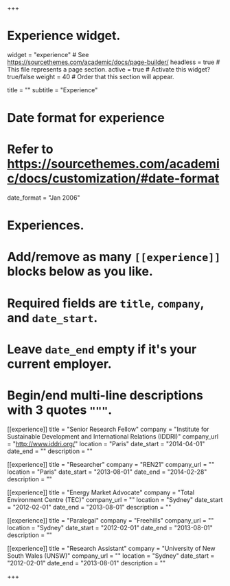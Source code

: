 +++
# Experience widget.
widget = "experience"  # See https://sourcethemes.com/academic/docs/page-builder/
headless = true  # This file represents a page section.
active = true  # Activate this widget? true/false
weight = 40  # Order that this section will appear.

title = ""
subtitle = "Experience"

# Date format for experience
#   Refer to https://sourcethemes.com/academic/docs/customization/#date-format
date_format = "Jan 2006"

# Experiences.
#   Add/remove as many `[[experience]]` blocks below as you like.
#   Required fields are `title`, `company`, and `date_start`.
#   Leave `date_end` empty if it's your current employer.
#   Begin/end multi-line descriptions with 3 quotes `"""`.

[[experience]]
  title = "Senior Research Fellow"
  company = "Institute for Sustainable Development and International Relations (IDDRI)"
  company_url = "http://www.iddri.org/"
  location = "Paris"
  date_start = "2014-04-01"
  date_end = ""
  description = ""

[[experience]]
  title = "Researcher"
  company = "REN21"
  company_url = ""
  location = "Paris"
  date_start = "2013-08-01"
  date_end = "2014-02-28"
  description = ""

[[experience]]
  title = "Energy Market Advocate"
  company = "Total Environment Centre (TEC)"
  company_url = ""
  location = "Sydney"
  date_start = "2012-02-01"
  date_end = "2013-08-01"
  description = ""

[[experience]]
  title = "Paralegal"
  company = "Freehills"
  company_url = ""
  location = "Sydney"
  date_start = "2012-02-01"
  date_end = "2013-08-01"
  description = ""

[[experience]]
  title = "Research Assistant"
  company = "University of New South Wales (UNSW)"
  company_url = ""
  location = "Sydney"
  date_start = "2012-02-01"
  date_end = "2013-08-01"
  description = ""

+++
